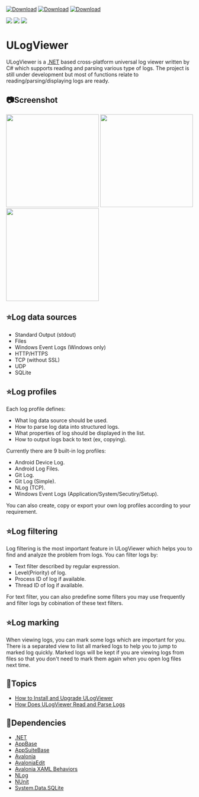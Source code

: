 [![Download](https://img.shields.io/github/v/release/carina-studio/ULogViewer?include_prereleases&style=for-the-badge&color=blue&logo=Windows&label=Windows(Preview))](https://github.com/carina-studio/ULogViewer/releases/download/0.29.0.1106/ULogViewer-0.29.0.1106-win-x64.zip)
[![Download](https://img.shields.io/github/v/release/carina-studio/ULogViewer?include_prereleases&style=for-the-badge&color=blueviolet&logo=Apple&label=macOS(Preview))](https://github.com/carina-studio/ULogViewer/releases/download/0.29.0.1106/ULogViewer-0.29.0.1106-osx-x64.zip)
[![Download](https://img.shields.io/github/v/release/carina-studio/ULogViewer?include_prereleases&style=for-the-badge&color=orange&logo=Linux&logoColor=ffffff&label=Linux(Preview))](https://github.com/carina-studio/ULogViewer/releases/download/0.29.0.1106/ULogViewer-0.29.0.1106-linux-x64.zip)

[![](https://img.shields.io/github/release-date-pre/carina-studio/ULogViewer?style=flat-square)](https://github.com/carina-studio/ULogViewer/releases/tag/0.29.0.1106)
[![](https://img.shields.io/github/last-commit/carina-studio/ULogViewer?style=flat-square)](https://github.com/carina-studio/ULogViewer/commits/master)
[![](https://img.shields.io/github/license/carina-studio/ULogViewer?style=flat-square)](https://github.com/carina-studio/ULogViewer/blob/master/LICENSE)

# ULogViewer
ULogViewer is a [.NET](https://dotnet.microsoft.com/) based cross-platform universal log viewer written by C# which supports reading and parsing various type of logs.
The project is still under development but most of functions relate to reading/parsing/displaying logs are ready.

## 📷Screenshot
[<img src="https://carina-studio.github.io/ULogViewer/Screenshots/Screenshot_Windows_Thumb.png" width="250"/>](https://carina-studio.github.io/ULogViewer/Screenshots/Screenshot_Windows.png)
[<img src="https://carina-studio.github.io/ULogViewer/Screenshots/Screenshot_macOS_Thumb.png" width="250"/>](https://carina-studio.github.io/ULogViewer/Screenshots/Screenshot_macOS.png)
[<img src="https://carina-studio.github.io/ULogViewer/Screenshots/Screenshot_Ubuntu_Thumb.png" width="250"/>](https://carina-studio.github.io/ULogViewer/Screenshots/Screenshot_Ubuntu.png)

## ⭐Log data sources
- Standard Output (stdout)
- Files
- Windows Event Logs (Windows only)
- HTTP/HTTPS
- TCP (without SSL)
- UDP
- SQLite

## ⭐Log profiles
Each log profile defines:
- What log data source should be used.
- How to parse log data into structured logs.
- What properties of log should be displayed in the list.
- How to output logs back to text (ex, copying).

Currently there are 9 built-in log profiles:
- Android Device Log.
- Android Log Files.
- Git Log.
- Git Log (Simple).
- NLog (TCP).
- Windows Event Logs (Application/System/Secutiry/Setup).

You can also create, copy or export your own log profiles according to your requirement.

## ⭐Log filtering
Log filtering is the most important feature in ULogViewer which helps you to find and analyze the problem from logs.
You can filter logs by:
- Text filter described by regular expression.
- Level(Priority) of log.
- Process ID of log if available.
- Thread ID of log if available.

For text filter, you can also predefine some filters you may use frequently and filter logs by cobination of these text filters.

## ⭐Log marking
When viewing logs, you can mark some logs which are important for you. There is a separated view to list all marked logs to help you to jump to marked log quickly.
Marked logs will be kept if you are viewing logs from files so that you don't need to mark them again when you open log files next time.

## 📔Topics
- [How to Install and Upgrade ULogViewer](https://carina-studio.github.io/ULogViewer/installation_and_upgrade.html)
- [How Does ULogViewer Read and Parse Logs](https://carina-studio.github.io/ULogViewer/logs_reading_flow.html)

## 🤝Dependencies
- [.NET](https://dotnet.microsoft.com/)
- [AppBase](https://github.com/carina-studio/AppBase)
- [AppSuiteBase](https://github.com/carina-studio/AppSuiteBase)
- [Avalonia](https://github.com/AvaloniaUI/Avalonia)
- [AvaloniaEdit](https://github.com/AvaloniaUI/AvaloniaEdit)
- [Avalonia XAML Behaviors](https://github.com/wieslawsoltes/AvaloniaBehaviors)
- [NLog](https://github.com/NLog/NLog)
- [NUnit](https://github.com/nunit/nunit)
- [System.Data.SQLite](https://system.data.sqlite.org/)
